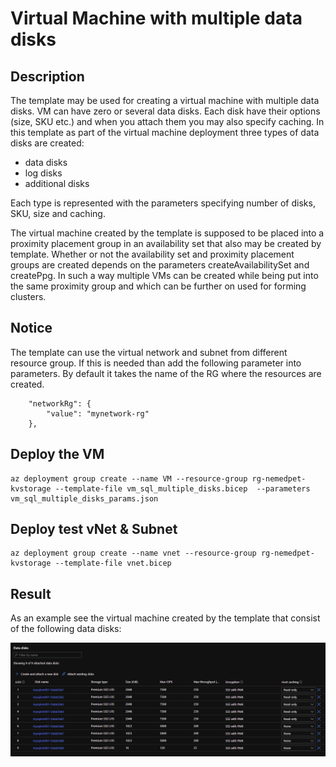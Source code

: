 # Virtual Machine with multiple data disks

## Description

The template may be used for creating a virtual machine with multiple data disks. VM can have zero or several data disks. Each disk have their options (size, SKU etc.) and when you attach them you may also specify caching.
In this template as part of the virtual machine deployment three types of data disks are created:

- data disks
- log disks
- additional disks

Each type is represented with the parameters specifying number of disks, SKU, size and caching.

The virtual machine created by the template is supposed to be placed into a proximity placement group in an availability set that also may be created by template. Whether or not the availability set and proximity placement groups are created depends on the parameters createAvailabilitySet and createPpg. In such a way multiple VMs can be created while being put into the same proximity group and which can be further on used for forming clusters.

## Notice

The template can use the virtual network and subnet from different resource group.
If this is needed than add the following parameter into parameters. By default it takes the name of the RG where the resources are created.

```shell
    "networkRg": {
        "value": "mynetwork-rg"
    },
```

## Deploy the VM

```shell
az deployment group create --name VM --resource-group rg-nemedpet-kvstorage --template-file vm_sql_multiple_disks.bicep  --parameters vm_sql_multiple_disks_params.json
```

## Deploy test vNet & Subnet

```shell
az deployment group create --name vnet --resource-group rg-nemedpet-kvstorage --template-file vnet.bicep
```

## Result

As an example see the virtual machine created by the template that consist of the following data disks:

<img src="pictures/datadisks.PNG" width="800">
